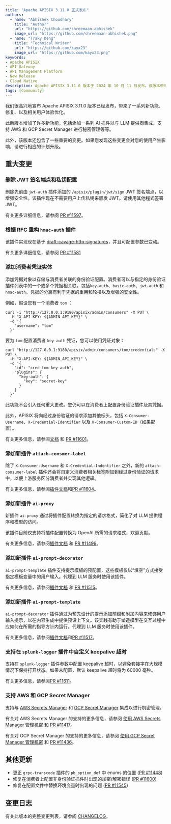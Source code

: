 ```yaml
---
title: "Apache APISIX 3.11.0 正式发布"
authors:
  - name: "Abhishek Choudhary"
    title: "Author"
    url: "https://github.com/shreemaan-abhishek"
    image_url: "https://github.com/shreemaan-abhishek.png"
  - name: "Traky Deng"
    title: "Technical Writer"
    url: "https://github.com/kayx23"
    image_url: "https://github.com/kayx23.png"
keywords:
- Apache APISIX
- API Gateway
- API Management Platform
- New Release
- Cloud Native
description: Apache APISIX 3.11.0 版本于 2024 年 10 月 11 日发布。该版本带来了一系列新功能、修复、以及相关用户体验优化。
tags: [Community]
---
```


我们很高兴地宣布 Apache APISIX 3.11.0 版本已经发布，带来了一系列新功能、修复、以及相关用户体验优化。

<!--truncate-->

此新版本增加了许多新功能，包括添加一系列 AI 插件以与 LLM 提供商集成、支持 AWS 和 GCP Secret Manager 进行秘密管理等等。

此外，该版本还包含了一些重要的变更。如果您发现这些变更会对您的使用产生影响，请进行相应的计划升级。

## 重大变更

### 删除 JWT 签名端点和私钥配置

删除先前由 `jwt-auth` 插件添加的 `/apisix/plugin/jwt/sign` JWT 签名端点，以增强安全性。该插件现在不需要用户上传私钥来颁发 JWT。请使用其他程式签署 JWT。

有关更多详细信息，请参阅 [PR #11597](https://github.com/apache/apisix/pull/11597)。

### 根据 RFC 重构 `hmac-auth` 插件

该插件实现现在基于 [draft-cavage-http-signatures](https://www.ietf.org/archive/id/draft-cavage-http-signatures-12.txt)，并且可配置参数已变动。

<!-- to be updated: plugin doc -->

有关更多详细信息，请参阅 [PR #11581](https://github.com/apache/apisix/pull/11581)

### 添加消费者凭证实体

添加凭据对象以存储与消费者关联的身份验证配置。消费者可以与指定的身份验证插件列表中的一个或多个凭据相关联，包括`key-auth`、`basic-auth`、`jwt-auth` 和 `hmac-auth`。凭据的分离有利于凭据的重用和轮换以及增强的安全性。
 
例如，假设您有一个消费者 `tom` ：

```shell
curl -i "http://127.0.0.1:9180/apisix/admin/consumers" -X PUT \
  -H "X-API-KEY: ${ADMIN_API_KEY}" \
  -d '{
    "username": "tom"
  }'
```

要为 `tom` 配置消费者 `key-auth` 凭证，您可以使用凭证对象：

```shell
curl "http://127.0.0.1:9180/apisix/admin/consumers/tom/credentials" -X PUT \
  -H "X-API-KEY: ${ADMIN_API_KEY}" \
  -d '{
    "id": "cred-tom-key-auth",
    "plugins": {
      "key-auth": {
        "key": "secret-key"
      }
    }
  }'
```

此功能不会引入任何重大更改。您仍可以在消费者上配置身份验证插件及其凭据。

此外，APISIX 将向经过身份验证的请求添加其他标头，包括 `X-Consumer-Username`、`X-Credential-Identifier` 以及 `X-Consumer-Custom-ID`（如果配置）。

有关更多信息，请参阅[文档](https://apisix.apache.org/docs/apisix/next/terminology/credential/) 和 [PR #11601](https://github.com/apache/apisix/pull/11601)。

### 添加新插件 `attach-consmer-label`

除了 `X-Consumer-Username` 和 `X-Credential-Indentifier` 之外，新的 `attach-consumer-label` 插件还会将自定义消费者相关标签附加到经过身份验证的请求中，以便上游服务区分消费者并实现其他逻辑。

有关更多信息，请参阅[插件文档](https://apisix.apache.org/docs/apisix/next/plugins/attach-consumer-label/)和[PR #11604](https://github.com/apache/apisix/pull/11604)。

### 添加新插件 `ai-proxy`

新插件 `ai-proxy` 通过将插件配置转换为指定的请求格式，简化了对 LLM 提供程序和模型的访问。

该插件目前仅支持将插件配置转换为 OpenAI 所需的请求格式，欢迎贡献。

有关更多信息，请参阅[插件文档](https://apisix.apache.org/docs/apisix/next/plugins/ai-proxy/) 和 [PR #11499](https://github.com/apache/apisix/pull/11604)。

### 添加新插件 `ai-prompt-decorator`

`ai-prompt-template` 插件支持提示模板的预配置，这些模板仅以“填空”方式接受指定模板变量中的用户输入。代理到 LLM 服务时使用该插件。

有关更多信息，请参阅[插件文档](https://apisix.apache.org/docs/apisix/next/plugins/ai-prompt-decorator/) 和 [PR #11515](https://github.com/apache/apisix/pull/11515)。

### 添加新插件 `ai-prompt-template`

`ai-prompt-decorator` 插件通过为预先设计的提示添加前缀和附加内容来修饰用户输入提示，以在内容生成中提供预设上下文。该实践有助于塑造模型在交互过程中应如何在所需的指导方针内运行。代理到 LLM 服务时使用该插件。

有关更多信息，请参阅[插件文档](https://apisix.apache.org/docs/apisix/next/plugins/ai-prompt-template/)和[PR #11517](https://github.com/apache/apisix/pull/11517)。

### 支持在 `splunk-logger` 插件中自定义 keepalive 超时

支持在 `splunk-logger` 插件参数中配置 keepalive 超时，以避免套接字在大规模情况下保持打开状态。如果未配置，默认 keepalive 超时将为 60000 毫秒。

有关更多信息，请参阅[PR #11611](https://github.com/apache/apisix/pull/11611)。

### 支持 AWS 和 GCP Secret Manager

支持与 [AWS Secrets Manager](https://aws.amazon.com/secrets-manager/) 和 [GCP Secret Manager](https://cloud.google.com/security/products/secret-manager?hl=en) 集成以进行机密管理。

有关对 AWS Secrets Manager 的支持的更多信息，请参阅 [使用 AWS Secrets Manager 管理机密](https://apisix.apache.org/docs/apisix/next/terminology/secret/#use-aws-secrets-manager-to-manage-secrets) 和 [PR #11417](https://github.com/apache/apisix/pull/11417)。

有关对 GCP Secret Manager 的支持的更多信息，请参阅 [使用 GCP Secret Manager 管理机密](https://apisix.apache.org/docs/apisix/next/terminology/secret/#use-gcp-secrets-manager-to-manage-secrets) 和 [PR #11436](https://github.com/apache/apisix/pull/11436)。

## 其他更新

- 更正 `grpc-transcode` 插件的 `pb_option_def` 中 enums 的位置 ([PR #11448](https://github.com/apache/apisix/pull/11448))
- 修复在消费者上配置非身份验证插件时出现的加密/解密错误 ([PR #11600](https://github.com/apache/apisix/pull/11600))
- 修复在配置文件中替换环境变量时出现的问题 ([PR #11545](https://github.com/apache/apisix/pull/11545))

## 变更日志

有关此版本的完整变更列表，请参阅 [CHANGELOG](https://github.com/apache/apisix/blob/master/CHANGELOG.md#3110)。
